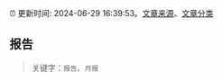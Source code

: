 :alarm_clock: 更新时间: 2024-06-29 16:39:53。[文章来源](/README.md)、[文章分类](/TAGS.md)

## 报告


> 关键字：`报告`、`月报`



